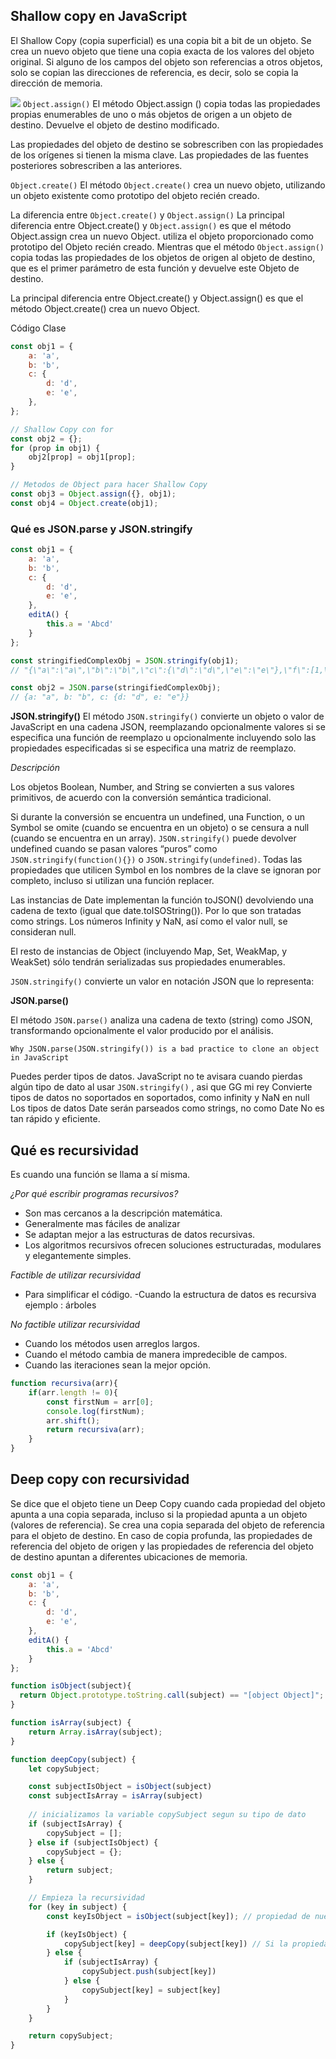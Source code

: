 ## Shallow copy en JavaScript

El Shallow Copy (copia superficial) es una copia bit a bit de un objeto. Se crea un nuevo objeto que tiene una copia exacta de los valores del objeto original. Si alguno de los campos del objeto son referencias a otros objetos, solo se copian las direcciones de referencia, es decir, solo se copia la dirección de memoria.

![](https://static.platzi.com/media/user_upload/jqOlM-029f1163-2db4-47ad-a1c4-45967791286c.jpg)
```Object.assign()```
El método Object.assign () copia todas las propiedades propias enumerables de uno o más objetos de origen a un objeto de destino. Devuelve el objeto de destino modificado.

Las propiedades del objeto de destino se sobrescriben con las propiedades de los orígenes si tienen la misma clave. Las propiedades de las fuentes posteriores sobrescriben a las anteriores.

```Object.create()```
El método ```Object.create()``` crea un nuevo objeto, utilizando un objeto existente como prototipo del objeto recién creado.

La diferencia entre ```Object.create()``` y ```Object.assign()```
La principal diferencia entre Object.create() y ```Object.assign()``` es que el método Object.assign crea un nuevo Object. utiliza el objeto proporcionado como prototipo del Objeto recién creado. Mientras que el método ```Object.assign()``` copia todas las propiedades de los objetos de origen al objeto de destino, que es el primer parámetro de esta función y devuelve este Objeto de destino.

La principal diferencia entre Object.create() y Object.assign() es que el método Object.create() crea un nuevo Object.

Código Clase
```javascript
const obj1 = {
    a: 'a',
    b: 'b',
    c: {
        d: 'd',
        e: 'e',
    },
};

// Shallow Copy con for
const obj2 = {};
for (prop in obj1) {
    obj2[prop] = obj1[prop]; 
}

// Metodos de Object para hacer Shallow Copy
const obj3 = Object.assign({}, obj1);
const obj4 = Object.create(obj1);

```

### Qué es JSON.parse y JSON.stringify
```javascript
const obj1 = {
    a: 'a',
    b: 'b',
    c: {
        d: 'd',
        e: 'e',
    },
    editA() {
        this.a = 'Abcd'
    }
};

const stringifiedComplexObj = JSON.stringify(obj1);
// "{\"a\":\"a\",\"b\":\"b\",\"c\":{\"d\":\"d\",\"e\":\"e\"},\"f\":[1,\"2\",3]}"

const obj2 = JSON.parse(stringifiedComplexObj); 
// {a: "a", b: "b", c: {d: "d", e: "e"}}
```

**JSON.stringify()**
El método ```JSON.stringify()``` convierte un objeto o valor de JavaScript en una cadena JSON, reemplazando opcionalmente valores si se especifica una función de reemplazo u opcionalmente incluyendo solo las propiedades especificadas si se especifica una matriz de reemplazo.

*Descripción*

Los objetos Boolean, Number, and String se convierten a sus valores primitivos, de acuerdo con la conversión semántica tradicional.

Si durante la conversión se encuentra un undefined, una Function, o un Symbol se omite (cuando se encuentra en un objeto) o se censura a null (cuando se encuentra en un array). ```JSON.stringify()``` puede devolver undefined cuando se pasan valores “puros” como ```JSON.stringify(function(){})``` o ```JSON.stringify(undefined)```.
Todas las propiedades que utilicen Symbol en los nombres de la clave se ignoran por completo, incluso si utilizan una función replacer.

Las instancias de Date implementan la función toJSON() devolviendo una cadena de texto (igual que date.toISOString()). Por lo que son tratadas como strings.
Los números Infinity y NaN, así como el valor null, se consideran null.

El resto de instancias de Object (incluyendo Map, Set, WeakMap, y WeakSet) sólo tendrán serializadas sus propiedades enumerables.

```JSON.stringify()``` convierte un valor en notación JSON que lo representa:

**JSON.parse()**

El método ```JSON.parse()``` analiza una cadena de texto (string) como JSON, transformando opcionalmente el valor producido por el análisis.

```
Why JSON.parse(JSON.stringify()) is a bad practice to clone an object in JavaScript
```

Puedes perder tipos de datos.
JavaScript no te avisara cuando pierdas algún tipo de dato al usar ```JSON.stringify()``` , asi que GG mi rey
Convierte tipos de datos no soportados en soportados, como infinity y NaN en null
Los tipos de datos Date serán parseados como strings, no como Date
No es tan rápido y eficiente.


## Qué es recursividad
Es cuando una función se llama a sí misma. 

*¿Por qué escribir programas recursivos?*
- Son mas cercanos a la descripción matemática.
- Generalmente mas fáciles de analizar
- Se adaptan mejor a las estructuras de datos recursivas.
- Los algoritmos recursivos ofrecen soluciones estructuradas, modulares y elegantemente simples.

*Factible de utilizar recursividad*
- Para simplificar el código.
-Cuando la estructura de datos es recursiva
ejemplo : árboles

*No factible utilizar recursividad*
- Cuando los métodos usen arreglos largos.
- Cuando el método cambia de manera impredecible de campos.
- Cuando las iteraciones sean la mejor opción.

```javascript
function recursiva(arr){
    if(arr.length != 0){
        const firstNum = arr[0];
        console.log(firstNum);
        arr.shift();
        return recursiva(arr);
    }
}
```
## Deep copy con recursividad

Se dice que el objeto tiene un Deep Copy cuando cada propiedad del objeto apunta a una copia separada, incluso si la propiedad apunta a un objeto (valores de referencia). Se crea una copia separada del objeto de referencia para el objeto de destino. En caso de copia profunda, las propiedades de referencia del objeto de origen y las propiedades de referencia del objeto de destino apuntan a diferentes ubicaciones de memoria.
```javascript
const obj1 = {
    a: 'a',
    b: 'b',
    c: {
        d: 'd',
        e: 'e',
    },
    editA() {
        this.a = 'Abcd'
    }
};

function isObject(subject){
  return Object.prototype.toString.call(subject) == "[object Object]";
}

function isArray(subject) {
    return Array.isArray(subject);
}

function deepCopy(subject) {
    let copySubject;

    const subjectIsObject = isObject(subject)
    const subjectIsArray = isArray(subject)
 
    // inicializamos la variable copySubject segun su tipo de dato
    if (subjectIsArray) {
        copySubject = [];
    } else if (subjectIsObject) {
        copySubject = {};
    } else {
        return subject;
    }

    // Empieza la recursividad
    for (key in subject) {
        const keyIsObject = isObject(subject[key]); // propiedad de nuestro elemento

        if (keyIsObject) {
            copySubject[key] = deepCopy(subject[key]) // Si la propiedad es un objeto, se vuelve a llamar a deepCopy para volver a hacer las asignaciones por cada una de las propiedades de los objetos.
        } else {
            if (subjectIsArray) {
                copySubject.push(subject[key])
            } else {
                copySubject[key] = subject[key]
            }
        }
    }

    return copySubject;
}
```